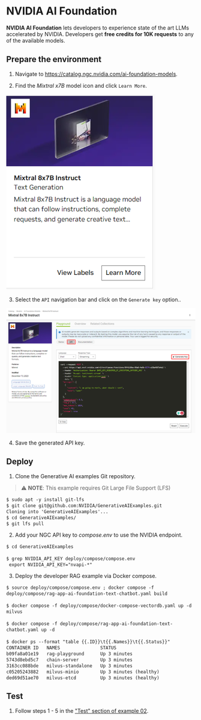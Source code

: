 # NVIDIA AI Foundation

**NVIDIA AI Foundation** lets developers to experience state of the art LLMs accelerated by NVIDIA. Developers get **free credits for 10K requests** to any of the available models.

## Prepare the environment

1.  Navigate to https://catalog.ngc.nvidia.com/ai-foundation-models.

2. Find the <i>Mixtral x7B</i> model icon and click ``Learn More``.

![Diagram](./images/image7.png)

3. Select the ```API``` navigation bar and click on the ```Generate key``` option..

![Diagram](./images/image8.png)

4. Save the generated API key.

## Deploy

1.  Clone the Generative AI examples Git repository.

> ⚠️ **NOTE**: This example requires Git Large File Support (LFS)

```
$ sudo apt -y install git-lfs
$ git clone git@github.com:NVIDIA/GenerativeAIExamples.git
Cloning into 'GenerativeAIExamples'...
$ cd GenerativeAIExamples/
$ git lfs pull
```

2. Add your NGC API key to <i>compose.env</i> to use the NVIDIA endpoint.

```
$ cd GenerativeAIExamples

$ grep NVIDIA_API_KEY deploy/compose/compose.env
 export NVIDIA_API_KEY="nvapi-*"
```

3. Deploy the developer RAG example via Docker compose.

```
$ source deploy/compose/compose.env ; docker compose -f deploy/compose/rag-app-ai-foundation-text-chatbot.yaml build

$ docker compose -f deploy/compose/docker-compose-vectordb.yaml up -d milvus

$ docker compose -f deploy/compose/rag-app-ai-foundation-text-chatbot.yaml up -d

$ docker ps --format "table {{.ID}}\t{{.Names}}\t{{.Status}}"
CONTAINER ID   NAMES               STATUS
b09fa8a01e19   rag-playground      Up 3 minutes
5743d8ebd5c7   chain-server        Up 3 minutes
3163cc088bde   milvus-standalone   Up 3 minutes
c05205243882   milvus-minio        Up 3 minutes (healthy)
ded69d51ae70   milvus-etcd         Up 3 minutes (healthy)
```

## Test

1. Follow steps 1 - 5 in the ["Test" section of example 02](../../RetrievalAugmentedGeneration/README.md#23-test).


